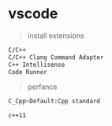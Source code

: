 # vscode 

> install extensions

``` bash
C/C++
C/C++ Clang Command Adapter
C++ Intellisense
Code Runner
```

> perfance

``` bash
C_Cpp>Default:Cpp standard

c++11
```
